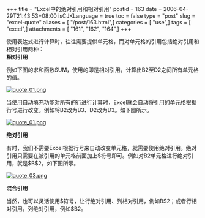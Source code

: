 +++
title = "Excel中的绝对引用和相对引用"
postid = 163
date = 2006-04-29T21:43:53+08:00
isCJKLanguage = true
toc = false
type = "post"
slug = "excel-quote"
aliases = [ "/post/163.html",]
categories = [ "use",]
tags = [ "excel",]
attachments = [ "161", "162", "164",]
+++


使用表达式进行计算时，往往需要提供单元格，而对单元格的引用包括绝对引用和相对引用两种：  
**相对引用**

例如下图的求和函数SUM，使用的即是相对引用，计算出B2至D2之间所有单元格的值。  

[![quote\_01.png](/uploads/2006/04/quote_01.png)](/uploads/2006/04/quote_01.png "quote_01.png")  

当使用自动填充功能对所有的行进行计算时，Excel就会自动将引用的单元格根据行号进行改变。例如将B2改为B3、D2改为D3。如下图所示。  

[![quote\_01.png](/uploads/2006/04/quote_02.png)](/uploads/2006/04/quote_01.png "quote_02.png")

**绝对引用**

有时，我们不需要Excel根据行号来自动改变单元格，就需要使用绝对引用。绝对引用只需要在被引用的单元格前面加上\$符号即可。例如对B2单元格进行绝对引用，就是\$B\$2。如下图所示。  

[![quote\_03.png](/uploads/2006/04/quote_03.png)](/uploads/2006/04/quote_03.png "quote_03.png")

**混合引用**

当然，也可以灵活使用\$符号，让行绝对引用、列相对引用，例如B\$2；或者行相对引用，列绝对引用，例如\$B2。

